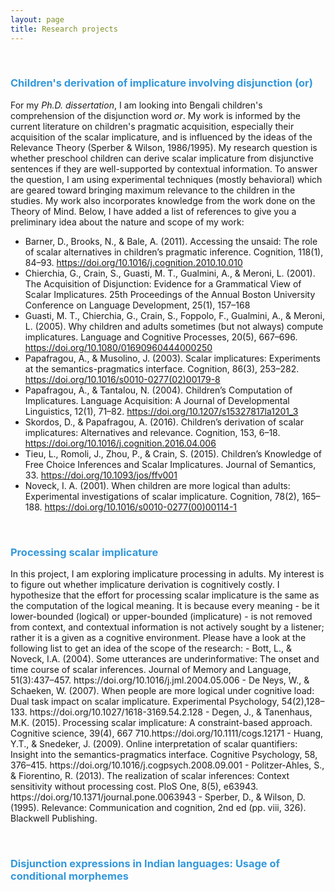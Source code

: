 ```yaml
---
layout: page
title: Research projects
---
```


 &nbsp;    
 
<h3> <span style="color: #3498DB ;">Children's derivation of implicature involving disjunction (or)</span> </h3> 

For my _Ph.D._ _dissertation_, I am looking into Bengali children's comprehension of the disjunction word _or_. My work is informed by the current literature on children's pragmatic acquisition, especially their acquisition of the scalar implicature, and is influenced by the ideas of the Relevance Theory (Sperber & Wilson, 1986/1995). My research question is whether preschool children can derive scalar implicature from disjunctive sentences if they are well-supported by contextual information. To answer the question, I am using experimental techniques (mostly behavioral) which are geared toward bringing maximum relevance to the children in the studies. My work also incorporates knowledge from the work done on the Theory of Mind.  Below, I have added a list of references to give you a preliminary idea about the nature and scope of my work: 
- Barner, D., Brooks, N., & Bale, A. (2011). Accessing the unsaid: The role of scalar alternatives in children’s pragmatic inference. Cognition, 118(1), 84–93. https://doi.org/10.1016/j.cognition.2010.10.010
- Chierchia, G., Crain, S., Guasti, M. T., Gualmini, A., & Meroni, L. (2001). The Acquisition of Disjunction: Evidence for a Grammatical View of Scalar Implicatures. 25th Proceedings of the Annual Boston University Conference on Language Development, 25(1), 157–168
- Guasti, M. T., Chierchia, G., Crain, S., Foppolo, F., Gualmini, A., & Meroni, L. (2005). Why children and adults sometimes (but not always) compute implicatures. Language and Cognitive Processes, 20(5), 667–696. https://doi.org/10.1080/01690960444000250
- Papafragou, A., & Musolino, J. (2003). Scalar implicatures: Experiments at the semantics-pragmatics interface. Cognition, 86(3), 253–282. https://doi.org/10.1016/s0010-0277(02)00179-8
- Papafragou, A., & Tantalou, N. (2004). Children’s Computation of Implicatures. Language Acquisition: A Journal of Developmental Linguistics, 12(1), 71–82. https://doi.org/10.1207/s15327817la1201_3
- Skordos, D., & Papafragou, A. (2016). Children’s derivation of scalar implicatures: Alternatives and relevance. Cognition, 153, 6–18. https://doi.org/10.1016/j.cognition.2016.04.006
- Tieu, L., Romoli, J., Zhou, P., & Crain, S. (2015). Children’s Knowledge of Free Choice Inferences and Scalar Implicatures. Journal of Semantics, 33. https://doi.org/10.1093/jos/ffv001
- Noveck, I. A. (2001). When children are more logical than adults: Experimental investigations of scalar implicature. Cognition, 78(2), 165–188. https://doi.org/10.1016/s0010-0277(00)00114-1 

 &nbsp;    

<h3> <span style="color: #3498DB ;">Processing scalar implicature </span> </h3> 
In this project, I am exploring implicature processing in adults. My interest is to figure out whether implicature derivation is cognitively costly. I hypothesize that the effort for processing scalar implicature is the same as the computation of the logical meaning. It is because every meaning - be it lower-bounded (logical) or upper-bounded (implicature) - is not removed from context, and contextual information is not actively sought by a listener; rather it is a given as a cognitive environment. Please have a look at the following list to get an idea of the scope of the research: 
- Bott, L., & Noveck, I.A. (2004). Some utterances are underinformative: The onset and time course of scalar inferences. Journal of Memory and Language, 51(3):437–457. https://doi.org/10.1016/j.jml.2004.05.006
- De Neys, W., & Schaeken, W. (2007). When people are more logical under cognitive load: Dual task impact on scalar implicature. Experimental Psychology, 54(2),128–133. https://doi.org/10.1027/1618-3169.54.2.128
- Degen, J., & Tanenhaus, M.K. (2015). Processing scalar implicature: A constraint-based approach. Cognitive science, 39(4), 667 710.https://doi.org/10.1111/cogs.12171
- Huang, Y.T., & Snedeker, J. (2009). Online interpretation of scalar quantifiers: Insight into the semantics-pragmatics interface. Cognitive Psychology, 58, 376–415. https://doi.org/10.1016/j.cogpsych.2008.09.001
- Politzer-Ahles, S., & Fiorentino, R. (2013). The realization of scalar inferences: Context sensitivity without processing cost. PloS One, 8(5), e63943. https://doi.org/10.1371/journal.pone.0063943
- Sperber, D., & Wilson, D. (1995). Relevance: Communication and cognition, 2nd ed (pp. viii, 326). Blackwell Publishing.


 &nbsp;    



<h3> <span style="color: #3498DB ;">Disjunction expressions in Indian languages: Usage of conditional morphemes </span> </h3>





